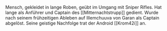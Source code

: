
Mensch, gekleidet in lange Roben, geübt im Umgang mit Sniper Rifles.
Hat lange als Anführer und Captain des [[Mitternachtstrupp]] gedient.
Wurde nach seinem frühzeitigen Ableben auf Illemchuuva von Garan als Captain abgelöst.
Seine geistige Nachfolge trat der Android [[Krom42i]] an.